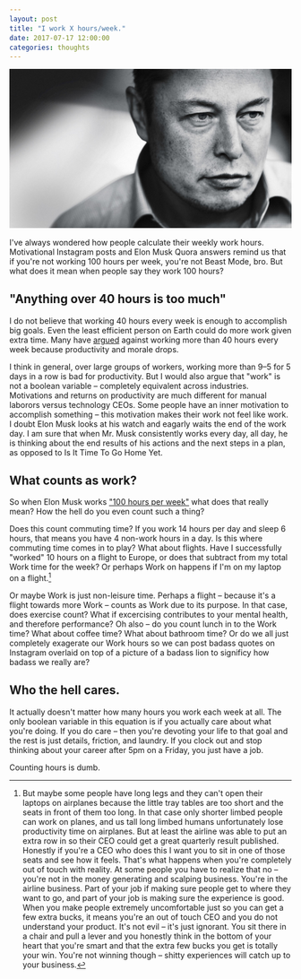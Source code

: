 ```yaml
---
layout: post
title: "I work X hours/week."
date: 2017-07-17 12:00:00
categories: thoughts
---
```


![Elon Musk](/assets/img/work/elonmusk.jpg)

I've always wondered how people calculate their weekly work hours. Motivational Instagram posts and Elon Musk Quora answers remind us that if you're not working 100 hours per week, you're not Beast Mode, bro. But what does it mean when people say they work 100 hours?

<!--more-->

## "Anything over 40 hours is too much"
I do not believe that working 40 hours every week is enough to accomplish big goals. Even the least efficient person on Earth could do more work given extra time. Many have [argued](http://www.inc.com/jessica-stillman/why-working-more-than-40-hours-a-week-is-useless.html) against working more than 40 hours every week because productivity and morale drops.

I think in general, over large groups of workers, working more than 9–5 for 5 days in a row is bad for productivity. But I would also argue that "work" is not a boolean variable – completely equivalent across industries. Motivations and returns on productivity are much different for manual laborors versus technology CEOs. Some people have an inner motivation to accomplish something – this motivation makes their work not feel like work. I doubt Elon Musk looks at his watch and eagarly waits the end of the work day. I am sure that when Mr. Musk consistently works every day, all day, he is thinking about the end results of his actions and the next steps in a plan, as opposed to Is It Time To Go Home Yet.

## What counts as work?
So when Elon Musk works ["100 hours per week"](https://www.quora.com/How-did-Elon-Musk-work-for-100-hours-a-week-for-more-than-15-years) what does that really mean? How the hell do you even count such a thing?

Does this count commuting time? If you work 14 hours per day and sleep 6 hours, that means you have 4 non-work hours in a day. Is this where commuting time comes in to play? What about flights. Have I successfully "worked" 10 hours on a flight to Europe, or does that subtract from my total Work time for the week? Or perhaps Work on happens if I'm on my laptop on a flight.[^flight]

Or maybe Work is just non-leisure time. Perhaps a flight – because it's a flight towards more Work – counts as Work due to its purpose. In that case, does exercise count? What if excercising contributes to your mental health,  and therefore performance? Oh also – do you count lunch in to the Work time? What about coffee time? What about bathroom time? Or do we all just completely exagerate our Work hours so we can post badass quotes on Instagram overlaid on top of a picture of a badass lion to significy how badass we really are?

## Who the hell cares.
It actually doesn't matter how many hours you work each week at all. The only boolean variable in this equation is if you actually care about what you're doing. If you do care – then you're devoting your life to that goal and the rest is just details, friction, and laundry. If you clock out and stop thinking about your career after 5pm on a Friday, you just have a job.

Counting hours is dumb.

[^flight]: But maybe some people have long legs and they can't open their laptops on airplanes because the little tray tables are too short and the seats in front of them too long. In that case only shorter limbed people can work on planes, and us tall long limbed humans unfortunately lose productivity time on airplanes. But at least the airline was able to put an extra row in so their CEO could get a great quarterly result published. Honestly if you're a CEO who does this I want you to sit in one of those seats and see how it feels. That's what happens when you're completely out of touch with reality. At some people you have to realize that no – you're not in the money generating and scalping business. You're in the airline business. Part of your job if making sure people get to where they want to go, and part of your job is making sure the experience is good. When you make people extremely uncomfortable just so you can get a few extra bucks, it means you're an out of touch CEO and you do not understand your product. It's not evil – it's just ignorant. You sit there in a chair and pull a lever and you honestly think in the bottom of your heart that you're smart and that the extra few bucks you get is totally your win. You're not winning though – shitty experiences will catch up to your business.
